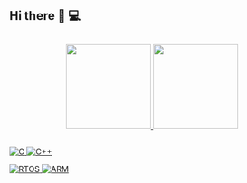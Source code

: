 ## Hi there 👋 :computer:


##

<div align="center">
  <a href="https://github.com/Llezzado">
  <img height="150em" src="https://github-readme-stats.vercel.app/api?username=Llezzado&show_icons=true&theme=aura&include_all_commits=true&count_private=true"/>
  <img height="150em" src="https://github-readme-stats.vercel.app/api/top-langs/?username=Llezzado&layout=compact&langs_count=7&theme=aura"/>
</div>

##

![C](https://img.shields.io/badge/C-Expert-00599C?logo=c)
![C++](https://img.shields.io/badge/C++-Advanced-00599C?logo=c%2B%2B)

![RTOS](https://img.shields.io/badge/RTOS_(FreeRTOS)--00979D)
![ARM](https://img.shields.io/badge/ARM_Cortex-0091BD)
<!--
**Llezzado/Llezzado** is a ✨ _special_ ✨ repository because its `README.md` (this file) appears on your GitHub profile.

Here are some ideas to get you started:
![Banner Embarcados](https://via.placeholder.com/1200x400/2D3748/FFFFFF?text=Sistemas+Embarcados+e+IOT)
- 🔭 I’m currently working on ...
- 🌱 I’m currently learning ...
- 👯 I’m looking to collaborate on ...
- 🤔 I’m looking for help with ...
- 💬 Ask me about ...
- 📫 How to reach me: ...
- 😄 Pronouns: ...
- ⚡ Fun fact: ...
-->

